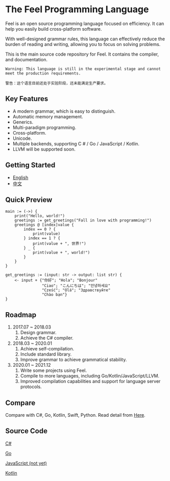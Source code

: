 # The Feel Programming Language

Feel is an open source programming language focused on efficiency. It can help you easily build cross-platform software.

With well-designed grammar rules, this language can effectively reduce the burden of reading and writing, allowing you to focus on solving problems.

This is the main source code repository for Feel. It contains the compiler, and documentation.

`Warning: This language is still in the experimental stage and cannot meet the production requirements. `

`警告：这个语言目前还处于实验阶段，还未能满足生产要求。`

## Key Features
- A modern grammar, which is easy to distinguish.
- Automatic memory management.
- Generics.
- Multi-paradigm programming.
- Cross-platform.
- Unicode.
- Multiple backends, supporting C # / Go / JavaScript / Kotlin.
- LLVM will be supported soon.

## Getting Started
- [English](./book-en/document.md)
- [中文](./book-zh/document.md)

## Quick Preview

```
main := (->) {
    print("Hello, world!")
    greetings := get_greetings("Fall in love with programming!")
    greetings @ [index]value {
        index == 0 ? {
            print(value)
        } index == 1 ? {
            print(value + ", 世界!")
        } _ {
            print(value + ", world!")
        }
    }
}

get_greetings := (input: str -> output: list str) {
    <- input + {"你好"; "Hola"; "Bonjour"
                "Ciao"; "こんにちは"; "안녕하세요"
                "Cześć"; "Olá"; "Здравствуйте"
                "Chào bạn"}
}
```

## Roadmap
1. 2017.07 ~ 2018.03 
    1. Design grammar.
    1. Achieve the C# compiler.
1. 2018.03 ~ 2020.01
    1. Achieve self-compilation.
    1. Include standard library.
    1. Improve grammar to achieve grammatical stability.
1. 2020.01 ~ 2021.12
    1. Write some projects using Feel.
    1. Compile to more languages, including Go/Kotlin/JavaScript/LLVM.
    1. Improved compilation capabilities and support for language server protocols.

## Compare
Compare with C#, Go, Kotlin, Swift, Python.
Read detail from [Here](./Compare.md).  
## Source Code
[C#](https://github.com/kulics-works/feel-csharp)

[Go](https://github.com/kulics-works/feel-go)

[JavaScript (not yet)](https://github.com/kulics-works/feel-javascript)

[Kotlin](https://github.com/kulics-works/feel-kotlin)
